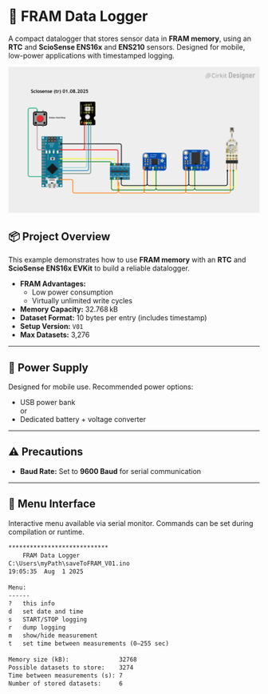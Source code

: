 # 📝 FRAM Data Logger

A compact datalogger that stores sensor data in **FRAM memory**, using an **RTC** and **ScioSense ENS16x** and **ENS210** sensors. Designed for mobile, low-power applications with timestamped logging.

<img src="./pic/FRAM_DATA_Logger_V01.png" width="800" alt="FRAM Data Logger V01">

## 📦 Project Overview

This example demonstrates how to use **FRAM memory** with an **RTC** and **ScioSense ENS16x EVKit** to build a reliable datalogger.

- **FRAM Advantages:**  
  - Low power consumption  
  - Virtually unlimited write cycles  
- **Memory Capacity:** 32.768 kB  
- **Dataset Format:** 10 bytes per entry (includes timestamp)  
- **Setup Version:** `V01`  
- **Max Datasets:** 3,276

---

## 🔋 Power Supply

Designed for mobile use. Recommended power options:

- USB power bank<br>
  or<br>
- Dedicated battery + voltage converter

---

## ⚠️ Precautions

- **Baud Rate:** Set to **9600 Baud** for serial communication

---

## 📖 Menu Interface

Interactive menu available via serial monitor. Commands can be set during compilation or runtime.

```arduino
****************************
    FRAM Data Logger
C:\Users\myPath\saveToFRAM_V01.ino
19:05:35  Aug  1 2025

Menu:
------
?   this info
d   set date and time
s   START/STOP logging
r   dump logging
m   show/hide measurement
t   set time between measurements (0–255 sec)

Memory size (kB):              32768
Possible datasets to store:    3274
Time between measurements (s): 7
Number of stored datasets:     6
